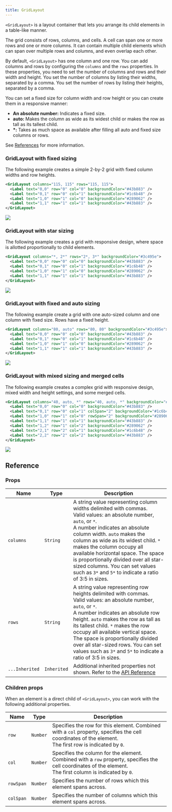 ```yaml
---
title: GridLayout
---
```


`<GridLayout>` is a layout container that lets you arrange its child elements in a table-like manner.

The grid consists of rows, columns, and cells. A cell can span one or more rows and one or more columns. It can contain multiple child elements which can span over multiple rows and columns, and even overlap each other.

By default, `<GridLayout>` has one column and one row. You can add columns and rows by configuring the `columns` and the `rows` properties. In these properties, you need to set the number of columns and rows and their width and height. You set the number of columns by listing their widths, separated by a comma. You set the number of rows by listing their heights, separated by a comma.

You can set a fixed size for column width and row height or you can create them in a responsive manner:

- **An absolute number:** Indicates a fixed size.
- **auto:** Makes the column as wide as its widest child or makes the row as tall as its tallest child.
- **\*:** Takes as much space as available after filling all auto and fixed size columns or rows.

See [References](#references) for more information.

### GridLayout with fixed sizing

The following example creates a simple 2-by-2 grid with fixed column widths and row heights.

```xml
<GridLayout columns="115, 115" rows="115, 115">
  <Label text="0,0" row="0" col="0" backgroundColor="#43b883" />
  <Label text="0,1" row="0" col="1" backgroundColor="#1c6b48" />
  <Label text="1,0" row="1" col="0" backgroundColor="#289062" />
  <Label text="1,1" row="1" col="1" backgroundColor="#43b883" />
</GridLayout>
```

<img class="md:w-1/2 lg:w-1/3" src="https://art.nativescript.org/layouts/grid_layout.svg" />

### GridLayout with star sizing

The following example creates a grid with responsive design, where space is allotted proportionally to child elements.

```xml
<GridLayout columns="*, 2*" rows="2*, 3*" backgroundColor="#3c495e">
  <Label text="0,0" row="0" col="0" backgroundColor="#43b883" />
  <Label text="0,1" row="0" col="1" backgroundColor="#1c6b48" />
  <Label text="1,0" row="1" col="0" backgroundColor="#289062" />
  <Label text="1,1" row="1" col="1" backgroundColor="#43b883" />
</GridLayout>
```

<img class="md:w-1/2 lg:w-1/3" src="https://art.nativescript.org/layouts/grid_layout_star_sizing.svg" />

### GridLayout with fixed and auto sizing

The following example create a grid with one auto-sized column and one column with fixed size. Rows have a fixed height.

```xml
<GridLayout columns="80, auto" rows="80, 80" backgroundColor="#3c495e">
  <Label text="0,0" row="0" col="0" backgroundColor="#43b883" />
  <Label text="0,1" row="0" col="1" backgroundColor="#1c6b48" />
  <Label text="1,0" row="1" col="0" backgroundColor="#289062" />
  <Label text="1,1" row="1" col="1" backgroundColor="#43b883" />
</GridLayout>
```

<img class="md:w-1/2 lg:w-1/3" src="https://art.nativescript.org/layouts/grid_layout_fixed_auto.svg" />

### GridLayout with mixed sizing and merged cells

The following example creates a complex grid with responsive design, mixed width and height settings, and some merged cells.

```xml
<GridLayout columns="40, auto, *" rows="40, auto, *" backgroundColor="#3c495e">
  <Label text="0,0" row="0" col="0" backgroundColor="#43b883" />
  <Label text="0,1" row="0" col="1" colSpan="2" backgroundColor="#1c6b48" />
  <Label text="1,0" row="1" col="0" rowSpan="2" backgroundColor="#289062" />
  <Label text="1,1" row="1" col="1" backgroundColor="#43b883" />
  <Label text="1,2" row="1" col="2" backgroundColor="#289062" />
  <Label text="2,1" row="2" col="1" backgroundColor="#1c6b48" />
  <Label text="2,2" row="2" col="2" backgroundColor="#43b883" />
</GridLayout>
```

<img class="md:w-1/2 lg:w-1/3" src="https://art.nativescript.org/layouts/grid_layout_complex.svg" />

## Reference

### Props

| Name           | Type        | Description                                                                                                                                                                                                                                                                                                                                                                                                                             |
| -------------- | ----------- | --------------------------------------------------------------------------------------------------------------------------------------------------------------------------------------------------------------------------------------------------------------------------------------------------------------------------------------------------------------------------------------------------------------------------------------- |
| `columns`      | `String`    | A string value representing column widths delimited with commas.<br/>Valid values: an absolute number, `auto`, or `*`.<br/>A number indicates an absolute column width. `auto` makes the column as wide as its widest child. `*` makes the column occupy all available horizontal space. The space is proportionally divided over all star-sized columns. You can set values such as `3*` and `5*` to indicate a ratio of 3:5 in sizes. |
| `rows`         | `String`    | A string value representing row heights delimited with commas.<br/>Valid values: an absolute number, `auto`, or `*`.<br/>A number indicates an absolute row height. `auto` makes the row as tall as its tallest child. `*` makes the row occupy all available vertical space. The space is proportionally divided over all star-sized rows. You can set values such as `3*` and `5*` to indicate a ratio of 3:5 in sizes.               |
| `...Inherited` | `Inherited` | Additional inherited properties not shown. Refer to the [API Reference](https://docs.nativescript.org/api-reference/classes/gridlayout)                                                                                                                                                                                                                                                                                                 |

### Children props

When an element is a direct child of `<GridLayout>`, you can work with the following additional properties.

| Name      | Type     | Description                                                                                                                                                    |
| --------- | -------- | -------------------------------------------------------------------------------------------------------------------------------------------------------------- |
| `row`     | `Number` | Specifies the row for this element. Combined with a `col` property, specifies the cell coordinates of the element.<br/>The first row is indicated by `0`.      |
| `col`     | `Number` | Specifies the column for the element. Combined with a `row` property, specifies the cell coordinates of the element.<br/>The first column is indicated by `0`. |
| `rowSpan` | `Number` | Specifies the number of rows which this element spans across.                                                                                                  |
| `colSpan` | `Number` | Specifies the number of columns which this element spans across.                                                                                               |
